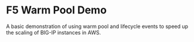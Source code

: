 # F5 Warm Pool Demo
A basic demonstration of using warm pool and lifecycle events to speed up the scaling of BIG-IP instances in AWS.